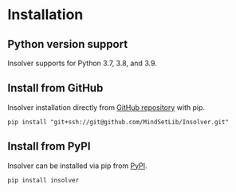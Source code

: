 # Installation

## Python version support
Insolver supports for Python 3.7, 3.8, and 3.9.

## Install from GitHub
Insolver installation directly from [GitHub repository](https://github.com/MindSetLib/Insolver) with pip.

```shell
pip install "git+ssh://git@github.com/MindSetLib/Insolver.git"
```

## Install from PyPI
Insolver can be installed via pip from [PyPI](https://pypi.org/project/insolver/).

```shell
pip install insolver
```
